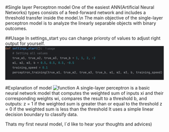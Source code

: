 #Single layer Perceptron model
One of the easiest ANN(Artificial Neural Networks) types consists of a feed-forward network and includes a threshold transfer inside the model.\n The main objective of the single-layer perceptron model is to analyze the linearly separable objects with binary outcomes.

##Usage
In settings_start you can change prioroty of values to adjust right output for yourself.
![function](perc_values.png)

#Explanation of model
![function](https://www.google.com/url?sa=i&url=https%3A%2F%2Ftowardsdatascience.com%2Fperceptron-learning-algorithm-d5db0deab975&psig=AOvVaw3KIu4N0j196uRP7nsLDPr1&ust=1735063837252000&source=images&cd=vfe&opi=89978449&ved=0CBQQjRxqFwoTCPD53M--vooDFQAAAAAdAAAAABAS)
A single-layer perceptron is a basic neural network model that computes the weighted sum of inputs xi and their corresponding weights wi, compares the result to a threshold b, and outputs:
z = 1 if the weighted sum is greater than or equal to the threshold
z = 0 if the weighted sum is less than the threshold
It uses a simple linear decision boundary to classify data.

Thats my first neural model, I`d like to hear your thoughts and advices)
